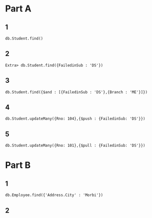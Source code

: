 # Part A
## 1
    db.Student.find()
## 2
    Extra> db.Student.find({FailedinSub : 'DS'})
## 3
    db.Student.find({$and : [{FailedinSub : 'DS'},{Branch : 'ME'}]})
## 4
    db.Student.updateMany({Rno: 104},{$push : {FailedinSub: 'DS'}})
## 5
    db.Student.updateMany({Rno: 101},{$pull : {FailedinSub: 'DS'}})


# Part B
## 1 
    db.Employee.find({'Address.City' : 'Morbi'})
## 2
    
